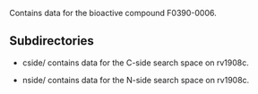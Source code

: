 Contains data for the bioactive compound F0390-0006.

## Subdirectories

- cside/ contains data for the C-side search space on rv1908c.

- nside/ contains data for the N-side search space on rv1908c.

